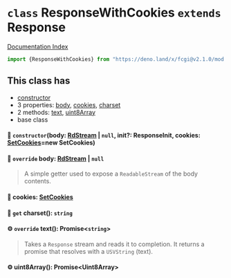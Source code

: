 # `class` ResponseWithCookies `extends` Response

[Documentation Index](../README.md)

```ts
import {ResponseWithCookies} from "https://deno.land/x/fcgi@v2.1.0/mod.ts"
```

## This class has

- [constructor](#-constructorbody-rdstream--null-init-responseinit-cookies-setcookiesnew-setcookies)
- 3 properties:
[body](#-override-body-rdstream--null),
[cookies](#-cookies-setcookies),
[charset](#-get-charset-string)
- 2 methods:
[text](#-override-text-promisestring),
[uint8Array](#-uint8array-promiseuint8array)
- base class


#### 🔧 `constructor`(body: [RdStream](../class.RdStream/README.md) | `null`, init?: ResponseInit, cookies: [SetCookies](../class.SetCookies/README.md)=new SetCookies)



#### 📄 `override` body: [RdStream](../class.RdStream/README.md) | `null`

> A simple getter used to expose a `ReadableStream` of the body contents.



#### 📄 cookies: [SetCookies](../class.SetCookies/README.md)



#### 📄 `get` charset(): `string`



#### ⚙ `override` text(): Promise\<`string`>

> Takes a `Response` stream and reads it to completion. It returns a promise
> that resolves with a `USVString` (text).



#### ⚙ uint8Array(): Promise\<Uint8Array>



